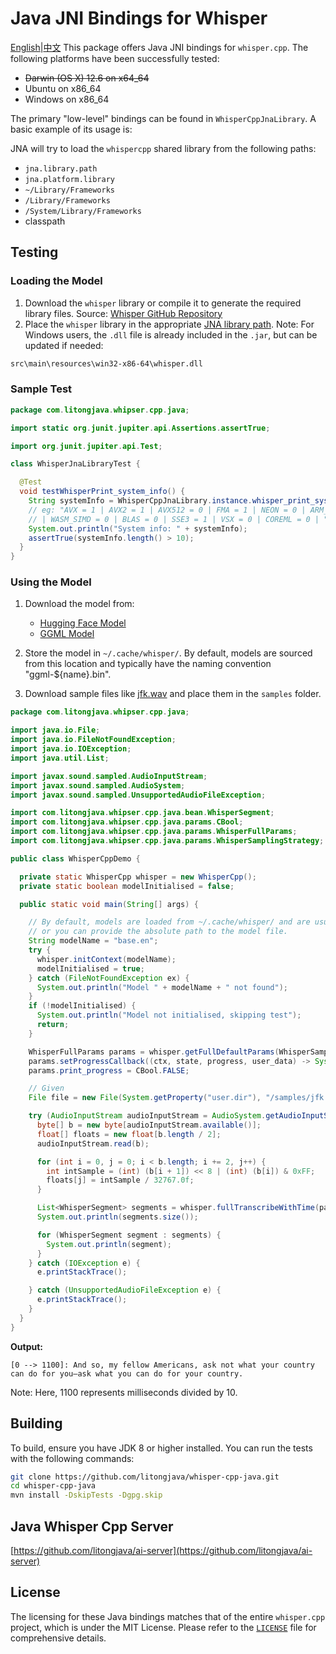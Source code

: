# Java JNI Bindings for Whisper
[English](README.md)|[中文](readme_cn.md)
This package offers Java JNI bindings for `whisper.cpp`. The following platforms have been successfully tested:

- ~~Darwin (OS X) 12.6 on x64_64~~
- Ubuntu on x86_64
- Windows on x86_64

The primary "low-level" bindings can be found in `WhisperCppJnaLibrary`. A basic example of its usage is:

JNA will try to load the `whispercpp` shared library from the following paths:

- `jna.library.path`
- `jna.platform.library`
- `~/Library/Frameworks`
- `/Library/Frameworks`
- `/System/Library/Frameworks`
- classpath

## Testing

### Loading the Model

1. Download the `whisper` library or compile it to generate the required library files. Source: [Whisper GitHub Repository](https://github.com/ggerganov/whisper.cpp)
2. Place the `whisper` library in the appropriate [JNA library path](https://java-native-access.github.io/jna/4.2.1/com/sun/jna/NativeLibrary.html). Note: For Windows users, the `.dll` file is already included in the `.jar`, but can be updated if needed:

```bash
src\main\resources\win32-x86-64\whisper.dll
```

### Sample Test

```java
package com.litongjava.whipser.cpp.java;

import static org.junit.jupiter.api.Assertions.assertTrue;

import org.junit.jupiter.api.Test;

class WhisperJnaLibraryTest {

  @Test
  void testWhisperPrint_system_info() {
    String systemInfo = WhisperCppJnaLibrary.instance.whisper_print_system_info();
    // eg: "AVX = 1 | AVX2 = 1 | AVX512 = 0 | FMA = 1 | NEON = 0 | ARM_FMA = 0 | F16C = 1 | FP16_VA = 0
    // | WASM_SIMD = 0 | BLAS = 0 | SSE3 = 1 | VSX = 0 | COREML = 0 | "
    System.out.println("System info: " + systemInfo);
    assertTrue(systemInfo.length() > 10);
  }
}
```

### Using the Model

1. Download the model from:
   - [Hugging Face Model](https://huggingface.co/ggerganov/whisper.cpp)
   - [GGML Model](https://ggml.ggerganov.com)
  
2. Store the model in `~/.cache/whisper/`. By default, models are sourced from this location and typically have the naming convention "ggml-${name}.bin".
3. Download sample files like [jfk.wav](https://github.com/ggerganov/whisper.cpp/blob/master/samples/jfk.wav) and place them in the `samples` folder.

```java
package com.litongjava.whipser.cpp.java;

import java.io.File;
import java.io.FileNotFoundException;
import java.io.IOException;
import java.util.List;

import javax.sound.sampled.AudioInputStream;
import javax.sound.sampled.AudioSystem;
import javax.sound.sampled.UnsupportedAudioFileException;

import com.litongjava.whipser.cpp.java.bean.WhisperSegment;
import com.litongjava.whipser.cpp.java.params.CBool;
import com.litongjava.whipser.cpp.java.params.WhisperFullParams;
import com.litongjava.whipser.cpp.java.params.WhisperSamplingStrategy;

public class WhisperCppDemo {

  private static WhisperCpp whisper = new WhisperCpp();
  private static boolean modelInitialised = false;

  public static void main(String[] args) {

    // By default, models are loaded from ~/.cache/whisper/ and are usually named "ggml-${name}.bin"
    // or you can provide the absolute path to the model file.
    String modelName = "base.en";
    try {
      whisper.initContext(modelName);
      modelInitialised = true;
    } catch (FileNotFoundException ex) {
      System.out.println("Model " + modelName + " not found");
    }
    if (!modelInitialised) {
      System.out.println("Model not initialised, skipping test");
      return;
    }

    WhisperFullParams params = whisper.getFullDefaultParams(WhisperSamplingStrategy.WHISPER_SAMPLING_BEAM_SEARCH);
    params.setProgressCallback((ctx, state, progress, user_data) -> System.out.println("progress: " + progress));
    params.print_progress = CBool.FALSE;

    // Given
    File file = new File(System.getProperty("user.dir"), "/samples/jfk.wav");

    try (AudioInputStream audioInputStream = AudioSystem.getAudioInputStream(file);) {
      byte[] b = new byte[audioInputStream.available()];
      float[] floats = new float[b.length / 2];
      audioInputStream.read(b);

      for (int i = 0, j = 0; i < b.length; i += 2, j++) {
        int intSample = (int) (b[i + 1]) << 8 | (int) (b[i]) & 0xFF;
        floats[j] = intSample / 32767.0f;
      }

      List<WhisperSegment> segments = whisper.fullTranscribeWithTime(params, floats);
      System.out.println(segments.size());

      for (WhisperSegment segment : segments) {
        System.out.println(segment);
      }
    } catch (IOException e) {
      e.printStackTrace();

    } catch (UnsupportedAudioFileException e) {
      e.printStackTrace();
    }
  }
}
```

**Output:**
```
[0 --> 1100]: And so, my fellow Americans, ask not what your country can do for you—ask what you can do for your country.
```
Note: Here, 1100 represents milliseconds divided by 10.

## Building

To build, ensure you have JDK 8 or higher installed. You can run the tests with the following commands:

```bash
git clone https://github.com/litongjava/whisper-cpp-java.git
cd whisper-cpp-java
mvn install -DskipTests -Dgpg.skip
```
## Java Whisper Cpp Server
[https://github.com/litongjava/ai-server](https://github.com/litongjava/ai-server)

## License

The licensing for these Java bindings matches that of the entire `whisper.cpp` project, which is under the MIT License. Please refer to the [`LICENSE`](https://github.com/ggerganov/whisper.cpp/blob/master/LICENSE) file for comprehensive details.
